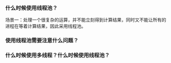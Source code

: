 ### 什么时候使用线程池？

场景一：处理一个很复杂的运算，并不能立刻得到计算结果，同时又不能让所有的进程在等着计算结果，因此采用线程池。

### 使用线程池需要注意什么问题？



### 什么时候使用多线程？什么时候使用线程池？

